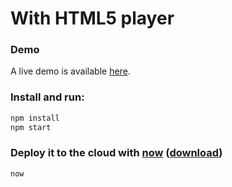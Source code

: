 # With HTML5 player

### Demo

A live demo is available [here](https://express-ugc-proxy-demo.xboxreplay.now.sh).

### Install and run:

```bash
npm install
npm start
```

### Deploy it to the cloud with [now](https://zeit.co/now) ([download](https://zeit.co/download))

```bash
now
```
